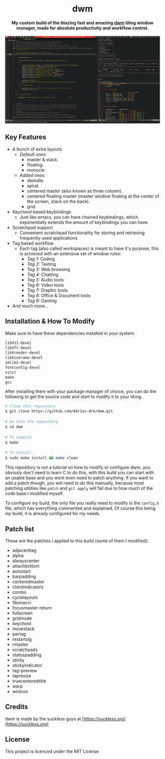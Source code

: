 <h1 align="center">
  <br>
  <a <img src="dwm.png" alt="dwm" width="200"></a>
  <br>
  dwm
  <br>
</h1>

<h4 align="center">My custom build of the blazing fast and amazing <a href="https://dwm.suckles.org" target="_blank">dwm</a> tiling window manager, made for absolute productivity and workflow control.</h4>

![screenshot](./screenshot.png)

## Key Features

* A bunch of extra layouts
    - *Default ones:*
        - master & stack.
        - floating.
        - monocle
    - *Added ones:*
        - dwindle.
        - spiral.
        - centered master (also known as three column).
        - centered floating master (master window floating at the center of the screen, stack on the back).
        - grid.
* Keychord based keybindings
    - Just like emacs, you can have chained keybindings, which exponentially extends the amount of keybindings you can have.
* Scratchpad support
    - Convenient scratchpad functionality for storing and retrieving frequently used applications.
* Tag based workflow
    - Each tag (also called workspaces) is meant to have it's purpose, this is achieved with an extensive set of window rules:
        - *Tag 1:* Coding
        - *Tag 2:* Testing
        - *Tag 3:* Web browsing
        - *Tag 4:* Chatting
        - *Tag 5:* Audio tools
        - *Tag 6:* Video tools
        - *Tag 7:* Graphic tools
        - *Tag 8:* Office & Document tools
        - *Tag 9:* Gaming
* And much more...

## Installation & How To Modify

Make sure to have these dependencies installed in your system:

```
libX11-devel
libXft-devel
libXrender-devel
libXinerama-devel
imlib2-devel
fontconfig-devel
xinit
make
gcc
```

After installing them with your package manager of choice, you can do the following to get the source code and start to modify it to your liking.

```bash
# Clone this repository
$ git clone https://github.com/d4r1us-drk/dwm.git

# Go into the repository
$ cd dwm

# To compile
$ make

# To install
$ sudo make install && make clean
```

This repository is not a tutorial on how to modify or configure dwm, you obviusly don't need to learn C to do this, with this build you can start with an usable base and you wont even need to patch anything. If you want to add a patch though, you will need to do this manually, because most patching utilities like `patch` and `git apply` will fail due to how much of the code base I modified myself.

To configure my build, the only file you really need to modify is the `config.h` file, which has everything commented and explained. Of course this being *my* build, it is already configured for my needs.

## Patch list

These are the patches I applied to this build (some of them I modified):

- adjacenttag
- alpha
- alwayscenter
- attachbottom
- autostart
- barpadding
- centeredmaster
- clientindicators
- combo
- cyclelayouts
- fibonacci
- focusmaster-return
- fullscreen
- gridmode
- keychord
- movestack
- pertag
- restartsig
- rmaster
- scratchpads
- statuspadding
- sticky
- stickyindicator
- tag-preview
- tapresize
- truecenteredtitle
- warp
- winicon

## Credits

dwm is made by the suckless guys at [https://suckless.org](https://suckless.org)

## License

This project is licenced under the MIT License

